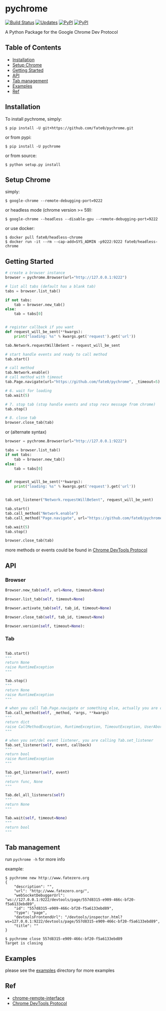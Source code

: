 # pychrome

[![Build Status](https://travis-ci.org/fate0/pychrome.svg?branch=master)](https://travis-ci.org/fate0/pychrome)
[![Updates](https://pyup.io/repos/github/fate0/pychrome/shield.svg)](https://pyup.io/repos/github/fate0/pychrome/)
[![PyPI](https://img.shields.io/pypi/v/pychrome.svg)](https://pypi.python.org/pypi/pychrome)
[![PyPI](https://img.shields.io/pypi/pyversions/pychrome.svg)](https://pypi.python.org/pypi/pychrome)

A Python Package for the Google Chrome Dev Protocol

## Table of Contents

* [Installation](#installation)
* [Setup Chrome](#setup-chrome)
* [Getting Started](#getting-started)
* [API](#api)
* [Tab management](#tab-management)
* [Examples](#examples)
* [Ref](#ref)


## Installation

To install pychrome, simply:

```
$ pip install -U git+https://github.com/fate0/pychrome.git
```

or from pypi:

```
$ pip install -U pychrome
```

or from source:

```
$ python setup.py install
```

## Setup Chrome

simply:

```
$ google-chrome --remote-debugging-port=9222
```

or headless mode (chrome version >= 59):

```
$ google-chrome --headless --disable-gpu --remote-debugging-port=9222
```

or use docker:

```
$ docker pull fate0/headless-chrome
$ docker run -it --rm --cap-add=SYS_ADMIN -p9222:9222 fate0/headless-chrome
```

## Getting Started

``` python
# create a browser instance
browser = pychrome.Browser(url="http://127.0.0.1:9222")

# list all tabs (default has a blank tab)
tabs = browser.list_tab()

if not tabs:
    tab = browser.new_tab()
else:
    tab = tabs[0]


# register callback if you want
def request_will_be_sent(**kwargs):
    print("loading: %s" % kwargs.get('request').get('url'))

tab.Network.requestWillBeSent = request_will_be_sent

# start handle events and ready to call method
tab.start()

# call method
tab.Network.enable()
# call method with timeout
tab.Page.navigate(url="https://github.com/fate0/pychrome", _timeout=5)

# 6. wait for loading
tab.wait(5)

# 7. stop tab (stop handle events and stop recv message from chrome)
tab.stop()

# 8. close tab
browser.close_tab(tab)

```

or (alternate syntax)

``` python
browser = pychrome.Browser(url="http://127.0.0.1:9222")

tabs = browser.list_tab()
if not tabs:
    tab = browser.new_tab()
else:
    tab = tabs[0]


def request_will_be_sent(**kwargs):
    print("loading: %s" % kwargs.get('request').get('url'))


tab.set_listener("Network.requestWillBeSent", request_will_be_sent)

tab.start()
tab.call_method("Network.enable")
tab.call_method("Page.navigate", url="https://github.com/fate0/pychrome", _timeout=5)

tab.wait(5)
tab.stop()

browser.close_tab(tab)
```

more methods or events could be found in
[Chrome DevTools Protocol](https://chromedevtools.github.io/devtools-protocol/tot/)

## API

### Browser

``` python
Browser.new_tab(self, url=None, timeout=None)

Browser.list_tab(self, timeout=None)

Browser.activate_tab(self, tab_id, timeout=None)

Browser.close_tab(self, tab_id, timeout=None)

Browser.version(self, timeout=None):
```

### Tab

``` python

Tab.start()
"""
return None
raise RuntimeException
"""

Tab.stop()
"""
return None
raise RuntimeException
"""

# when you call Tab.Page.navigate or something else, actually you are calling Tab.call_method
Tab.call_method(self, _method, *args, **kwargs)
"""
return dict
raise CallMethodException, RuntimeException, TimeoutException, UserAbortException
"""

# when you set/del event listener, you are calling Tab.set_listener
Tab.set_listener(self, event, callback)
"""
return bool
raise RuntimeException
"""

Tab.get_listener(self, event)
"""
return func, None
"""

Tab.del_all_listeners(self)
"""
return None
"""

Tab.wait(self, timeout=None)
"""
return bool
"""
```

## Tab management

run `pychrome -h` for more info

example:
```
$ pychrome new http://www.fatezero.org
{
    "description": "",
    "url": "http://www.fatezero.org/",
    "webSocketDebuggerUrl": "ws://127.0.0.1:9222/devtools/page/557d8315-e909-466c-bf20-f5a6133ebd89",
    "id": "557d8315-e909-466c-bf20-f5a6133ebd89",
    "type": "page",
    "devtoolsFrontendUrl": "/devtools/inspector.html?ws=127.0.0.1:9222/devtools/page/557d8315-e909-466c-bf20-f5a6133ebd89",
    "title": ""
}

$ pychrome close 557d8315-e909-466c-bf20-f5a6133ebd89
Target is closing
```

## Examples

please see the [examples](http://github.com/fate0/pychrome/blob/master/examples) directory for more examples


## Ref

* [chrome-remote-interface](https://github.com/cyrus-and/chrome-remote-interface/)
* [Chrome DevTools Protocol](https://chromedevtools.github.io/devtools-protocol/tot/)
